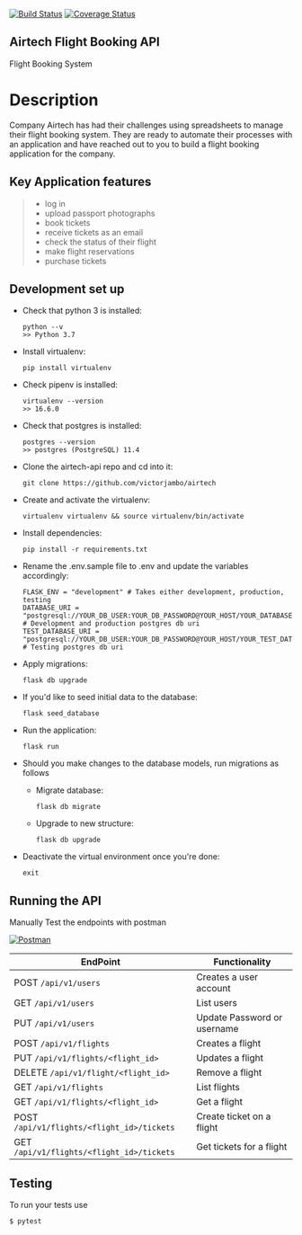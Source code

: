 [![Build Status](https://travis-ci.org/victorjambo/airtech.svg?branch=master)](https://travis-ci.org/victorjambo/airtech)
[![Coverage Status](https://coveralls.io/repos/github/victorjambo/airtech/badge.svg?branch=master)](https://coveralls.io/github/victorjambo/airtech?branch=master)

## Airtech Flight Booking API

Flight Booking System

# Description
Company Airtech has had their challenges using spreadsheets to manage their flight booking system. They are ready to automate their processes with an application and have reached out to you to build a flight booking application for the company.

## Key Application features
> - log in
> - upload passport photographs
> - book tickets
> - receive tickets as an email
> - check the status of their flight
> - make flight reservations
> - purchase tickets

## Development set up
- Check that python 3 is installed:
    ```
    python --v
    >> Python 3.7
    ```

- Install virtualenv:
    ```
    pip install virtualenv
    ```

- Check pipenv is installed:
    ```
    virtualenv --version
    >> 16.6.0
    ```

- Check that postgres is installed:
    ```
    postgres --version
    >> postgres (PostgreSQL) 11.4

    ```

- Clone the airtech-api repo and cd into it:
    ```
    git clone https://github.com/victorjambo/airtech

    ```

- Create and activate the virtualenv:
    ```
    virtualenv virtualenv && source virtualenv/bin/activate
    ```

- Install dependencies:
    ```
    pip install -r requirements.txt
    ```

- Rename the .env.sample file to .env and update the variables accordingly:
    ```
    FLASK_ENV = "development" # Takes either development, production, testing
    DATABASE_URI = "postgresql://YOUR_DB_USER:YOUR_DB_PASSWORD@YOUR_HOST/YOUR_DATABASE_NAME" # Development and production postgres db uri
    TEST_DATABASE_URI = "postgresql://YOUR_DB_USER:YOUR_DB_PASSWORD@YOUR_HOST/YOUR_TEST_DATABASE_NAME" # Testing postgres db uri
    ```

- Apply migrations:
    ```
    flask db upgrade
    ```

- If you'd like to seed initial data to the database:
    ```
    flask seed_database
    ```

- Run the application:
    ```
    flask run
    ```

- Should you make changes to the database models, run migrations as follows
    - Migrate database:
        ```
        flask db migrate
        ```

    - Upgrade to new structure:
        ```
        flask db upgrade
        ```

- Deactivate the virtual environment once you're done:
    ```
    exit
    ```

## Running the API

Manually Test the endpoints with postman

<!-- TODO: Change url to hosted documentation -->
[![Postman](https://run.pstmn.io/button.svg)](https://www.getpostman.com/apps)

**EndPoint** | **Functionality**
--- | ---
POST `/api/v1/users` | Creates a user account
GET `/api/v1/users` | List users
PUT `/api/v1/users` | Update Password or username
POST  `/api/v1/flights` | Creates a flight
PUT `/api/v1/flights/<flight_id>` | Updates a flight
DELETE `/api/v1/flight/<flight_id>` | Remove a flight
GET  `/api/v1/flights` | List flights
GET  `/api/v1/flights/<flight_id>` | Get a flight
POST  `/api/v1/flights/<flight_id>/tickets` | Create ticket on a flight
GET  `/api/v1/flights/<flight_id>/tickets` | Get tickets for a flight


## Testing

To run your tests use

```bash
$ pytest
```
